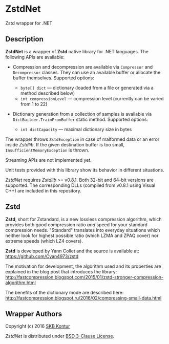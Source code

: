 ZstdNet
=======

Zstd wrapper for .NET

Description
-----------

**ZstdNet** is a wrapper of **Zstd** native library for .NET languages. The following APIs are available:

* Compression and decompression are available via `Compressor` and `Decompressor` classes.
They can use an available buffer or allocate the buffer themselves. Supported options:

    - `byte[] dict` &mdash; dictionary (loaded from a file or generated via a method described below)
    - `int compressionLevel` &mdash; compression level (currently can be varied from 1 to 22)

* Dictionary generation from a collection of samples is available
via `DictBuilder.TrainFromBuffer` static method. Supported options:

    - `int dictCapacity` &mdash; maximal dictionary size in bytes

The wrapper throws `ZstdException` in case of malformed data or an error inside *Zstdlib*.
If the given destination buffer is too small, `InsufficientMemoryException` is thrown.

Streaming APIs are not implemented yet.

Unit tests provided with this library show its behavior in different situations.

*ZstdNet* requires *Zstdlib* >= v0.8.1. Both 32-bit and 64-bit versions are supported.
The corresponding DLLs (compiled from v0.8.1 using Visual C++) are included in this repository.

Zstd
----

**Zstd**, short for Zstandard, is a new lossless compression algorithm, which
provides both good compression ratio _and_ speed for your standard compression
needs. "Standard" translates into everyday situations which neither look for
highest possible ratio (which LZMA and ZPAQ cover) nor extreme speeds (which
LZ4 covers).

**Zstd** is developed by Yann Collet and the source is available at:
https://github.com/Cyan4973/zstd

The motivation for development, the algorithm used and its properties are
explained in the blog post that introduces the library:
http://fastcompression.blogspot.com/2015/01/zstd-stronger-compression-algorithm.html

The benefits of the dictionary mode are described here:
http://fastcompression.blogspot.ru/2016/02/compressing-small-data.html

Wrapper Authors
---------------

Copyright (c) 2016 [SKB Kontur](https://kontur.ru/eng/about)

*ZstdNet* is distributed under [BSD 3-Clause License](LICENSE).

